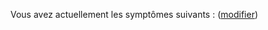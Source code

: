 Vous avez actuellement les symptômes suivants : <b class="nom-symptomesactuels"></b> (<a href="#symptomesactuels">modifier</a>)
